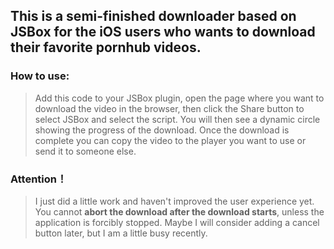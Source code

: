 ## This is a semi-finished downloader based on JSBox for the iOS users who wants to download their favorite pornhub videos. 

### How to use:  
>Add this code to your JSBox plugin, open the page where you want to download the video in the browser, then click the Share button to select JSBox and select the script. You will then see a dynamic circle showing the progress of the download. Once the download is complete you can copy the video to the player you want to use or send it to someone else.

### Attention！
>I just did a little work and haven't improved the user experience yet. You cannot **abort the download after the download starts**, unless the application is forcibly stopped. Maybe I will consider adding a cancel button later, but I am a little busy recently.
